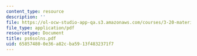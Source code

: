 ```yaml
---
content_type: resource
description: ''
file: https://ol-ocw-studio-app-qa.s3.amazonaws.com/courses/3-20-materials-at-equilibrium-sma-5111-fall-2003/658574800e36a82cba5913f4832371f7_ps6solns.pdf
file_type: application/pdf
resourcetype: Document
title: ps6solns.pdf
uid: 65857480-0e36-a82c-ba59-13f4832371f7
---
```

